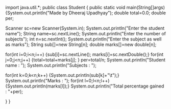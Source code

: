 
import java.util.*;
public class Student
{
public static void main(String[]args)
{System.out.println("Made by Dheeraj Upadhyay");
double total=0.0;
double per;


Scanner sc=new Scanner(System.in);
System.out.println("Enter the student name");
String name=sc.nextLine();
System.out.println("Enter the number of subjects");
int n=sc.nextInt();
System.out.println("Enter the subject as well as marks");
String sub[]=new String[n];
double marks[]=new double[n];

for(int i=0;i<n;i++)
{sub[i]=sc.nextLine();
marks[i]=sc.nextDouble();}
for(int j=0;j<n;j++)
{total=total+marks[j];
}
per=total/n;
System.out.println("Student name : ");
System.out.println("Subjects : ");


for(int k=0;k<n;k++)
{System.out.println(sub[k]+"\t");}
System.out.println("Marks    : ");
for(int l=0;l<n;l++)
{System.out.println(marks[l]);}
System.out.println("Total percentage gained : "+per);



}
}
